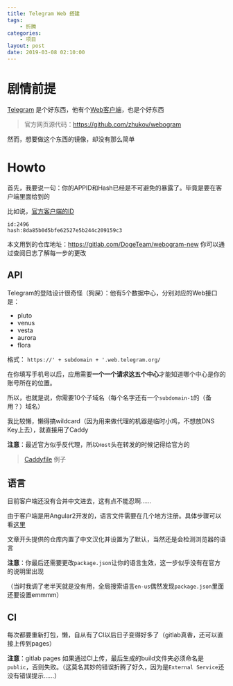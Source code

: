 ```yaml
---
title: Telegram Web 搭建
tags: 
    - 折腾
categories:
    - 项目
layout: post
date: 2019-03-08 02:10:00
---
```


# 剧情前提
[Telegram](https://telegram.org) 是个好东西，他有个[Web客户端](https://web.telegram.org)，也是个好东西

> 官方网页源代码：https://github.com/zhukov/webogram

然而，想要做这个东西的镜像，却没有那么简单

# Howto

首先，我要说一句：你的APPID和Hash已经是不可避免的暴露了。毕竟是要在客户端里面给到的

比如说，[官方客户端的ID](https://web.telegram.org/js/app.js)
```
id:2496
hash:8da85b0d5bfe62527e5b244c209159c3
```

本文用到的仓库地址：https://gitlab.com/DogeTeam/webogram-new
你可以通过查阅日志了解每一步的更改

## API

Telegram的登陆设计很奇怪（狗屎）：他有5个数据中心，分别对应的Web接口是：

- pluto
- venus
- vesta
- aurora
- flora

格式：
`https://' + subdomain + '.web.telegram.org/`

在你填写手机号以后，应用需要**一个一个请求这五个中心**才能知道哪个中心是你的账号所在的位置。

所以，也就是说，你需要10个子域名（每个名字还有一个`subdomain-1`的（备用？）域名）

我比较懒，懒得搞wildcard（因为用来做代理的机器是临时小鸡，不想放DNS Key上去），就直接用了Caddy 

**注意**：最近官方似乎反代理，所以`Host`头在转发的时候记得给官方的

> [Caddyfile](https://gitlab.com/DogeTeam/webogram-new/snippets/1833207) 例子

## 语言

目前客户端还没有合并中文进去，这有点不能忍啊……

由于客户端是用Angular2开发的，语言文件需要在几个地方注册。具体步骤可以看[这里](https://github.com/zhukov/webogram/tree/master/app/js/locales)

文章开头提供的仓库内置了中文汉化并设置为了默认，当然还是会检测浏览器的语言

**注意**：你最后还需要更改`package.json`让你的语言生效，这一步似乎没有在官方的说明里出现

（当时我调了老半天就是没有用，全局搜索语言`en-us`偶然发现`package.json`里面还要设置emmmm）

## CI

每次都要重新打包，懒，自从有了CI以后日子变得好多了（gitlab真香，还可以直接上传到pages）

**注意**：gitlab pages 如果通过CI上传，最后生成的build文件夹必须命名是`public`，否则失败。（这莫名其妙的错误折腾了好久，因为是`External Service`还没有错误提示……）